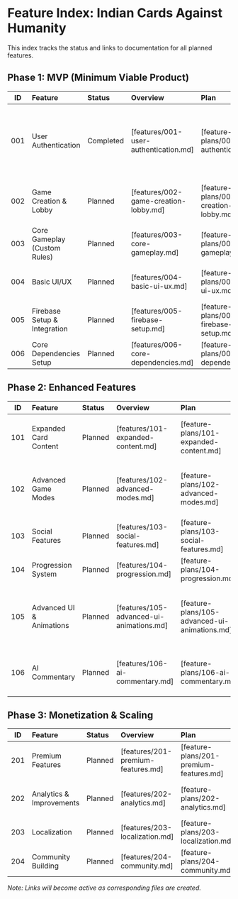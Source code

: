 # Feature Index: Indian Cards Against Humanity

This index tracks the status and links to documentation for all planned features.

## Phase 1: MVP (Minimum Viable Product)

| ID  | Feature                      | Status    | Overview                              | Plan                                       | Notes                                                         |
| :-: | :--------------------------- | :-------- | :------------------------------------ | :----------------------------------------- | :------------------------------------------------------------ |
| 001 | User Authentication          | Completed | [features/001-user-authentication.md] | [feature-plans/001-user-authentication.md] | Email/password, social login, anonymous login with random Indian-themed names, account conversion |
| 002 | Game Creation & Lobby        | Planned | [features/002-game-creation-lobby.md] | [feature-plans/002-game-creation-lobby.md] | Create game, invite link, waiting room, custom duration/turns |
| 003 | Core Gameplay (Custom Rules) | Planned | [features/003-core-gameplay.md]       | [feature-plans/003-core-gameplay.md]       | Rotating dealer, collect black cards, 1-2 answers             |
| 004 | Basic UI/UX                  | Planned | [features/004-basic-ui-ux.md]         | [feature-plans/004-basic-ui-ux.md]         | Mobile-responsive, basic components                           |
| 005 | Firebase Setup & Integration | Planned | [features/005-firebase-setup.md]      | [feature-plans/005-firebase-setup.md]      | Project config, SDK, basic rules                              |
| 006 | Core Dependencies Setup      | Planned | [features/006-core-dependencies.md]   | [feature-plans/006-core-dependencies.md]   | Install & configure key libraries                             |

## Phase 2: Enhanced Features

| ID  | Feature                  | Status  | Overview                                 | Plan                                          | Notes                                                                            |
| :-: | :----------------------- | :------ | :--------------------------------------- | :-------------------------------------------- | :------------------------------------------------------------------------------- |
| 101 | Expanded Card Content    | Planned | [features/101-expanded-content.md]       | [feature-plans/101-expanded-content.md]       | New packs, custom JSON upload (Paid), community cards                            |
| 102 | Advanced Game Modes      | Planned | [features/102-advanced-modes.md]         | [feature-plans/102-advanced-modes.md]         | Special rounds (Chai Break, etc. - _re-evaluate_), tournament, team play         |
| 103 | Social Features          | Planned | [features/103-social-features.md]        | [feature-plans/103-social-features.md]        | Friends, invites, chat, emotes                                                   |
| 104 | Progression System       | Planned | [features/104-progression.md]            | [feature-plans/104-progression.md]            | Levels, unlocks, achievements                                                    |
| 105 | Advanced UI & Animations | Planned | [features/105-advanced-ui-animations.md] | [feature-plans/105-advanced-ui-animations.md] | Card shuffling, dealing, selection, presentation animations, polished judging UI |
| 106 | AI Commentary            | Planned | [features/106-ai-commentary.md]          | [feature-plans/106-ai-commentary.md]          | Random prompts/quotes based on winning answers                                   |

## Phase 3: Monetization & Scaling

| ID  | Feature                  | Status  | Overview                           | Plan                                    | Notes                                   |
| :-: | :----------------------- | :------ | :--------------------------------- | :-------------------------------------- | :-------------------------------------- |
| 201 | Premium Features         | Planned | [features/201-premium-features.md] | [feature-plans/201-premium-features.md] | Ad-free, customization, exclusive packs |
| 202 | Analytics & Improvements | Planned | [features/202-analytics.md]        | [feature-plans/202-analytics.md]        | Tracking, feedback, moderation, A/B     |
| 203 | Localization             | Planned | [features/203-localization.md]     | [feature-plans/203-localization.md]     | Multi-language support                  |
| 204 | Community Building       | Planned | [features/204-community.md]        | [feature-plans/204-community.md]        | Sharing, voting, events                 |

_Note: Links will become active as corresponding files are created._
